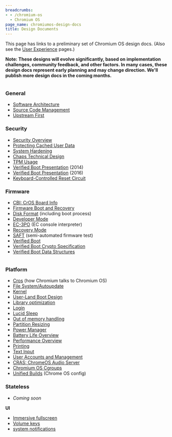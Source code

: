 ```yaml
---
breadcrumbs:
- - /chromium-os
  - Chromium OS
page_name: chromiumos-design-docs
title: Design Documents
---
```


This page has links to a preliminary set of Chromium OS design docs. (Also see
the [User Experience](/user-experience) pages.)

**Note: These designs will evolve significantly, based on implementation
challenges, community feedback, and other factors. In many cases, these design
docs represent early planning and may change direction. We'll publish more
design docs in the coming months.**

<div class="two-column-container">
<div class="column">

### General

*   [Software
            Architecture](/chromium-os/chromiumos-design-docs/software-architecture)
*   [Source Code
            Management](/chromium-os/chromiumos-design-docs/source-code-management)
*   [Upstream First](/chromium-os/chromiumos-design-docs/upstream-first)

### Security

*   [Security
            Overview](/chromium-os/chromiumos-design-docs/security-overview)
*   [Protecting Cached User
            Data](/chromium-os/chromiumos-design-docs/protecting-cached-user-data)
*   [System
            Hardening](/chromium-os/chromiumos-design-docs/system-hardening)
*   [Chaps Technical
            Design](/developers/design-documents/chaps-technical-design)
*   [TPM Usage](/developers/design-documents/tpm-usage)
*   [Verified Boot
            Presentation](https://docs.google.com/a/chromium.org/presentation/d/1HHf_0nKrceQr_NQYGMpVlYTIYF8ky-eNxP7W5Lxw94Y/present#slide=id.g341ad2000_020)
            (2014)
*   [Verified Boot
            Presentation](https://docs.google.com/presentation/d/14haBMrbpc2zlgdWmiaTlp_iDG_A8t5PTTXFMz5kqHSM/present)
            (2016)
*   [Keyboard-Controlled Reset
            Circuit](/chromium-os/chromiumos-design-docs/keyboard-controlled-reset-circuit)

### Firmware

*   [CBI: CrOS Board
            Info](https://chromium.googlesource.com/chromiumos/docs/+/master/design_docs/cros_board_info.md)
*   [Firmware Boot and
            Recovery](/chromium-os/chromiumos-design-docs/firmware-boot-and-recovery)
*   [Disk Format](/chromium-os/chromiumos-design-docs/disk-format)
            (including boot process)
*   [Developer Mode](/chromium-os/chromiumos-design-docs/developer-mode)
*   [EC-3PO](/chromium-os/chromiumos-design-docs/ec-3po) (EC console
            interpreter)
*   [Recovery Mode](/chromium-os/chromiumos-design-docs/recovery-mode)
*   [SAFT](/for-testers/saft) (semi-automated firmware test)
*   [Verified Boot](/chromium-os/chromiumos-design-docs/verified-boot)
*   [Verified Boot Crypto
            Specification](/chromium-os/chromiumos-design-docs/verified-boot-crypto)
*   [Verified Boot Data
            Structures](/chromium-os/chromiumos-design-docs/verified-boot-data-structures)

</div>
<div class="column">

### Platform

*   [Cros](/chromium-os/chromiumos-design-docs/chromium-os-libcros) (how
            Chromium talks to Chromium OS)
*   [File
            System/Autoupdate](/chromium-os/chromiumos-design-docs/filesystem-autoupdate)
*   [Kernel](/chromium-os/chromiumos-design-docs/chromium-os-kernel)
*   [User-Land Boot
            Design](/chromium-os/chromiumos-design-docs/boot-design)
*   [Library
            optimization](/chromium-os/chromiumos-design-docs/library-optimization)
*   [Login](/chromium-os/chromiumos-design-docs/login)
*   [Lucid Sleep](/chromium-os/chromiumos-design-docs/lucid-sleep)
*   [Out of memory
            handling](/chromium-os/chromiumos-design-docs/out-of-memory-handling)
*   [Partition
            Resizing](/chromium-os/chromiumos-design-docs/partition-resizing)
*   [Power
            Manager](https://chromium.googlesource.com/chromiumos/platform2/+/master/power_manager/README.md)
*   [Battery Life
            Overview](/chromium-os/chromiumos-design-docs/chrome-os-battery-life-overview)
*   [Performance
            Overview](/chromium-os/chromiumos-design-docs/chrome-os-performance-overview)
*   [Printing](http://www.chromium.org/chromium-os/chromiumos-design-docs/chromium-os-printing-design)
*   [Text Input](/chromium-os/chromiumos-design-docs/text-input)
*   [User Accounts and
            Management](/chromium-os/chromiumos-design-docs/user-accounts-and-management)
*   [CRAS: ChromeOS Audio
            Server](/chromium-os/chromiumos-design-docs/cras-chromeos-audio-server)
*   [Chromium OS
            Cgroups](/chromium-os/chromiumos-design-docs/chromium-os-cgroups)
*   [Unified
            Builds](https://docs.google.com/document/d/1zonifFp8UpE6ISxsnzUrUb9ikx1pXeqs0UzW08ce6aY/edit#heading=h.guvbepjyp0oj)
            (Chrome OS config)

### Stateless

*   *Coming soon*

**UI**

*   [Immersive
            fullscreen](/developers/design-documents/immersive-fullscreen)
*   [Volume
            keys](/chromium-os/chromiumos-design-docs/chrome-os-volume-keys)
*   [system
            notifications](/chromium-os/chromiumos-design-docs/system-notifications)

</div>
</div>